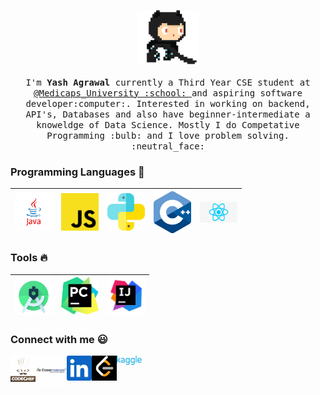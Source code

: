 

<p align="center">
  <img src="https://github.com/yashagrawal300/yashagrawal300/blob/master/github.gif" width=100>
  <br><br>
  <samp>
    I'm <b>Yash Agrawal</b> currently a Third Year CSE student at <a href="http://www.medicaps.ac.in/">@Medicaps_University :school: </a> and aspiring software developer:computer:. Interested in working on backend, API's, Databases and also have beginner-intermediate a knoweldge of Data Science. Mostly I do Competative Programming  :bulb: and I love problem solving. :neutral_face:
  </samp>
</p>

### Programming Languages  :rocket:
|<img src="https://github.com/yashagrawal300/yashagrawal300/blob/master/JAVA.png" width=60> | <img src="https://github.com/yashagrawal300/yashagrawal300/blob/master/js.png" width=60> | <img src="https://github.com/yashagrawal300/yashagrawal300/blob/master/python.svg" width=60> | <img src="https://github.com/yashagrawal300/yashagrawal300/blob/master/C%2B%2B.png" width=60>| <img src="https://github.com/yashagrawal300/yashagrawal300/blob/master/reactlogo.png" width = 60>|
|:---:|:---:|:---:| :--: | :--: |

<p>

### Tools :fire:
|<img src="https://github.com/yashagrawal300/yashagrawal300/blob/master/Android%20studio.jpg" width=60> | <img src="https://github.com/yashagrawal300/yashagrawal300/blob/master/pycharm.jpg" width=60> | <img src="https://github.com/yashagrawal300/yashagrawal300/blob/master/intellig.png" width=60> |
|:---:|:---:|:---:|

<p>

### Connect with me :smiley:
<a href="https://www.codechef.com/users/techoguy">
  <img align="left" alt="Yash Agrawal Codechef" width="40px" src="https://github.com/yashagrawal300/yashagrawal300/blob/master/Codechef.png" />
</a>
<a href="https://codeforces.com/profile/yashagrawal300">
  <img align="left" alt="Yash Agrawal CodeForces" width="50px" src="https://github.com/yashagrawal300/yashagrawal300/blob/master/Codeforces.png" />
</a>
<a href="https://www.linkedin.com/in/yash-agrawal-297668183/">
  <img align="left" alt="Yash Agrawal Linkdin" width="40px" src="https://github.com/yashagrawal300/yashagrawal300/blob/master/Linkedin.jpg" />
</a>
<a href="https://leetcode.com/yashagrawal300/">
  <img align="left" alt="Yash Agrawal LeetCode" width="40px" src="https://github.com/yashagrawal300/yashagrawal300/blob/master/leetcode.png" />
</a>
<a href="https://www.kaggle.com/yashagrawal300">
  <img align="left" alt="Yash Agrawal Kaggle" width="40px" src="https://github.com/yashagrawal300/yashagrawal300/blob/master/Kaggle.png" />
  </a>
  
